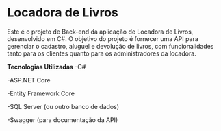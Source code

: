 # Locadora de Livros
Este é o projeto de Back-end da aplicação de Locadora de Livros, desenvolvido em C#. O objetivo do projeto é fornecer uma API para gerenciar o cadastro, aluguel e devolução de livros, com funcionalidades tanto para os clientes quanto para os administradores da locadora.

**Tecnologias Utilizadas**
-C#

-ASP.NET Core

-Entity Framework Core

-SQL Server (ou outro banco de dados)

-Swagger (para documentação da API)
